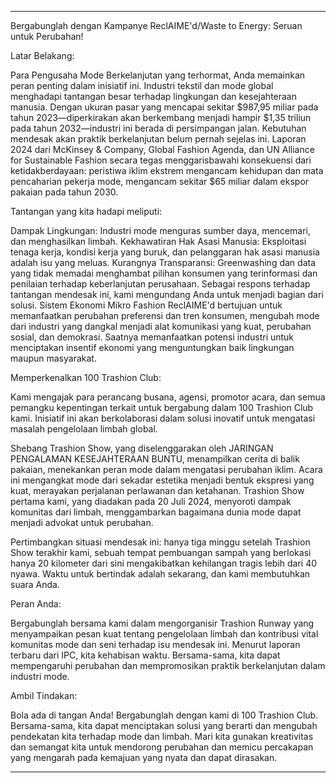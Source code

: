 ---

Bergabunglah dengan Kampanye ReclAIME'd/Waste to Energy: Seruan untuk Perubahan!

Latar Belakang:

Para Pengusaha Mode Berkelanjutan yang terhormat, Anda memainkan peran penting dalam inisiatif ini. Industri tekstil dan mode global menghadapi tantangan besar terhadap lingkungan dan kesejahteraan manusia. Dengan ukuran pasar yang mencapai sekitar $987,95 miliar pada tahun 2023—diperkirakan akan berkembang menjadi hampir $1,35 triliun pada tahun 2032—industri ini berada di persimpangan jalan. Kebutuhan mendesak akan praktik berkelanjutan belum pernah sejelas ini. Laporan 2024 dari McKinsey & Company, Global Fashion Agenda, dan UN Alliance for Sustainable Fashion secara tegas menggarisbawahi konsekuensi dari ketidakberdayaan: peristiwa iklim ekstrem mengancam kehidupan dan mata pencaharian pekerja mode, mengancam sekitar $65 miliar dalam ekspor pakaian pada tahun 2030.

Tantangan yang kita hadapi meliputi:

Dampak Lingkungan: Industri mode menguras sumber daya, mencemari, dan menghasilkan limbah.
Kekhawatiran Hak Asasi Manusia: Eksploitasi tenaga kerja, kondisi kerja yang buruk, dan pelanggaran hak asasi manusia adalah isu yang meluas.
Kurangnya Transparansi: Greenwashing dan data yang tidak memadai menghambat pilihan konsumen yang terinformasi dan penilaian terhadap keberlanjutan perusahaan.
Sebagai respons terhadap tantangan mendesak ini, kami mengundang Anda untuk menjadi bagian dari solusi. Sistem Ekonomi Mikro Fashion ReclAIME'd bertujuan untuk memanfaatkan perubahan preferensi dan tren konsumen, mengubah mode dari industri yang dangkal menjadi alat komunikasi yang kuat, perubahan sosial, dan demokrasi. Saatnya memanfaatkan potensi industri untuk menciptakan insentif ekonomi yang menguntungkan baik lingkungan maupun masyarakat.

Memperkenalkan 100 Trashion Club:

Kami mengajak para perancang busana, agensi, promotor acara, dan semua pemangku kepentingan terkait untuk bergabung dalam 100 Trashion Club kami. Inisiatif ini akan berkolaborasi dalam solusi inovatif untuk mengatasi masalah pengelolaan limbah global.

Shebang Trashion Show, yang diselenggarakan oleh JARINGAN PENGALAMAN KESEJAHTERAAN BUNTU, menampilkan cerita di balik pakaian, menekankan peran mode dalam mengatasi perubahan iklim. Acara ini mengangkat mode dari sekadar estetika menjadi bentuk ekspresi yang kuat, merayakan perjalanan perlawanan dan ketahanan. Trashion Show pertama kami, yang diadakan pada 20 Juli 2024, menyoroti dampak komunitas dari limbah, menggambarkan bagaimana dunia mode dapat menjadi advokat untuk perubahan.

Pertimbangkan situasi mendesak ini: hanya tiga minggu setelah Trashion Show terakhir kami, sebuah tempat pembuangan sampah yang berlokasi hanya 20 kilometer dari sini mengakibatkan kehilangan tragis lebih dari 40 nyawa. Waktu untuk bertindak adalah sekarang, dan kami membutuhkan suara Anda.

Peran Anda:

Bergabunglah bersama kami dalam mengorganisir Trashion Runway yang menyampaikan pesan kuat tentang pengelolaan limbah dan kontribusi vital komunitas mode dan seni terhadap isu mendesak ini. Menurut laporan terbaru dari IPC, kita kehabisan waktu. Bersama-sama, kita dapat mempengaruhi perubahan dan mempromosikan praktik berkelanjutan dalam industri mode.

Ambil Tindakan:

Bola ada di tangan Anda! Bergabunglah dengan kami di 100 Trashion Club. Bersama-sama, kita dapat menciptakan solusi yang berarti dan mengubah pendekatan kita terhadap mode dan limbah. Mari kita gunakan kreativitas dan semangat kita untuk mendorong perubahan dan memicu percakapan yang mengarah pada kemajuan yang nyata dan dapat dirasakan.

---